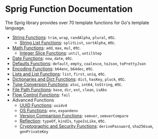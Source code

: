 # Sprig Function Documentation

The Sprig library provides over 70 template functions for Go's template language.

- [String Functions](strings.md): `trim`, `wrap`, `randAlpha`, `plural`, etc.
  - [String List Functions](string_slice.md): `splitList`, `sortAlpha`, etc.
- [Math Functions](math.md): `add`, `max`, `mul`, etc.
  - [Integer Slice Functions](integer_slice.md): `until`, `untilStep`
- [Date Functions](date.md): `now`, `date`, etc.
- [Defaults Functions](defaults.md): `default`, `empty`, `coalesce`, `toJson`, `toPrettyJson`
- [Encoding Functions](encoding.md): `b64enc`, `b64dec`, etc.
- [Lists and List Functions](lists.md): `list`, `first`, `uniq`, etc.
- [Dictionaries and Dict Functions](dicts.md): `dict`, `hasKey`, `pluck`, etc.
- [Type Conversion Functions](conversion.md): `atoi`, `int64`, `toString`, etc.
- [File Path Functions](paths.md): `base`, `dir`, `ext`, `clean`, `isAbs`
- [Flow Control Functions](flow_control.md): `fail`
- Advanced Functions
  - [UUID Functions](uuid.md): `uuidv4`
  - [OS Functions](os.md): `env`, `expandenv`
  - [Version Comparison Functions](semver.md): `semver`, `semverCompare`
  - [Reflection](reflection.md): `typeOf`, `kindIs`, `typeIsLike`, etc.
  - [Cryptographic and Security Functions](crypto.md): `derivePassword`, `sha256sum`, `genPrivateKey`

